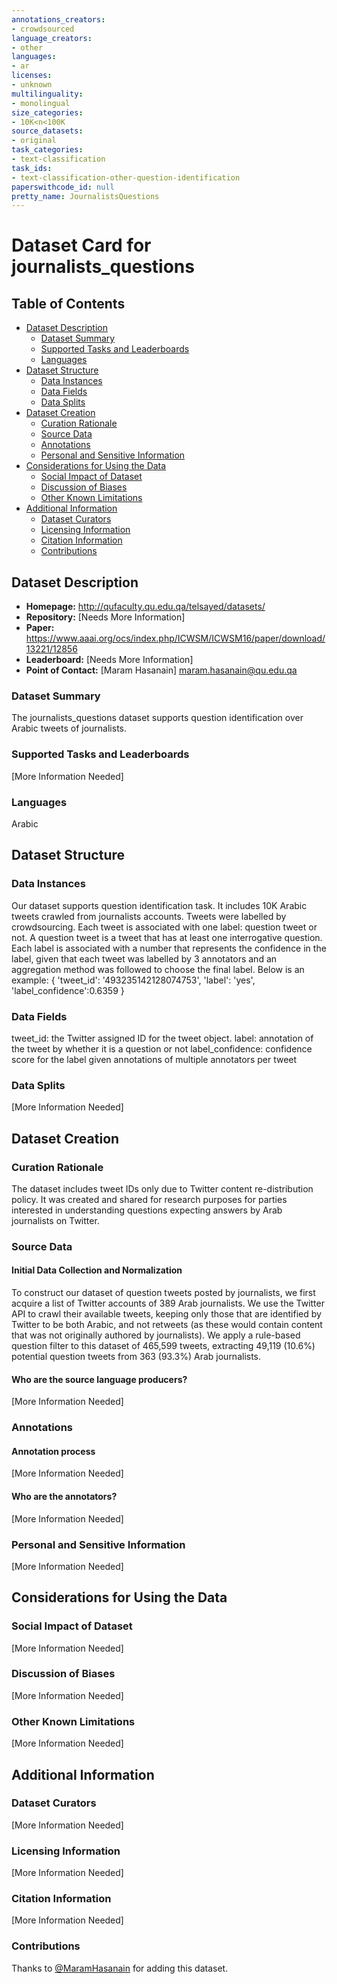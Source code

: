 ```yaml
---
annotations_creators:
- crowdsourced
language_creators:
- other
languages:
- ar
licenses:
- unknown
multilinguality:
- monolingual
size_categories:
- 10K<n<100K
source_datasets:
- original
task_categories:
- text-classification
task_ids:
- text-classification-other-question-identification
paperswithcode_id: null
pretty_name: JournalistsQuestions
---
```


# Dataset Card for journalists_questions

## Table of Contents
- [Dataset Description](#dataset-description)
  - [Dataset Summary](#dataset-summary)
  - [Supported Tasks and Leaderboards](#supported-tasks-and-leaderboards)
  - [Languages](#languages)
- [Dataset Structure](#dataset-structure)
  - [Data Instances](#data-instances)
  - [Data Fields](#data-fields)
  - [Data Splits](#data-splits)
- [Dataset Creation](#dataset-creation)
  - [Curation Rationale](#curation-rationale)
  - [Source Data](#source-data)
  - [Annotations](#annotations)
  - [Personal and Sensitive Information](#personal-and-sensitive-information)
- [Considerations for Using the Data](#considerations-for-using-the-data)
  - [Social Impact of Dataset](#social-impact-of-dataset)
  - [Discussion of Biases](#discussion-of-biases)
  - [Other Known Limitations](#other-known-limitations)
- [Additional Information](#additional-information)
  - [Dataset Curators](#dataset-curators)
  - [Licensing Information](#licensing-information)
  - [Citation Information](#citation-information)
  - [Contributions](#contributions)

## Dataset Description

- **Homepage:** http://qufaculty.qu.edu.qa/telsayed/datasets/
- **Repository:** [Needs More Information]
- **Paper:** https://www.aaai.org/ocs/index.php/ICWSM/ICWSM16/paper/download/13221/12856
- **Leaderboard:** [Needs More Information]
- **Point of Contact:** [Maram Hasanain]
maram.hasanain@qu.edu.qa

### Dataset Summary

The journalists_questions dataset supports question identification over Arabic tweets of journalists.


### Supported Tasks and Leaderboards

[More Information Needed]

### Languages

Arabic

## Dataset Structure

### Data Instances

Our dataset supports question identification task. It includes 10K Arabic tweets crawled from journalists accounts. Tweets were labelled by crowdsourcing. Each tweet is associated with one label: question tweet or not.  A question tweet is a tweet that has at least one interrogative question.  Each label is associated with a number that represents the confidence in the label, given that each tweet was labelled by 3 annotators and an aggregation method was followed to choose the final label.
Below is an example:
{
 'tweet_id': '493235142128074753',
 'label': 'yes',
 'label_confidence':0.6359
}


### Data Fields

tweet_id: the Twitter assigned ID for the tweet object.
label: annotation of the tweet by whether it is a question or not
label_confidence: confidence score for the label given annotations of multiple annotators per tweet

### Data Splits

[More Information Needed]

## Dataset Creation

### Curation Rationale

The dataset includes tweet IDs only due to Twitter content re-distribution policy. It was created and shared for research purposes for parties interested in understanding questions expecting answers by Arab journalists on Twitter.

### Source Data

#### Initial Data Collection and Normalization

To construct our dataset of question tweets posted by journalists, we first acquire a list of Twitter accounts of 389 Arab journalists. We use the Twitter API to crawl their available tweets, keeping only those that are identified by Twitter to be both Arabic, and not retweets (as these would contain content that was not originally authored by journalists). We apply a rule-based question filter to this dataset of 465,599 tweets, extracting 49,119 (10.6%) potential question tweets from 363 (93.3%) Arab journalists.

#### Who are the source language producers?

[More Information Needed]

### Annotations

#### Annotation process

[More Information Needed]

#### Who are the annotators?

[More Information Needed]

### Personal and Sensitive Information

[More Information Needed]

## Considerations for Using the Data

### Social Impact of Dataset

[More Information Needed]

### Discussion of Biases

[More Information Needed]

### Other Known Limitations

[More Information Needed]

## Additional Information

### Dataset Curators

[More Information Needed]

### Licensing Information

[More Information Needed]

### Citation Information

[More Information Needed]

### Contributions

Thanks to [@MaramHasanain](https://github.com/MaramHasanain) for adding this dataset.
